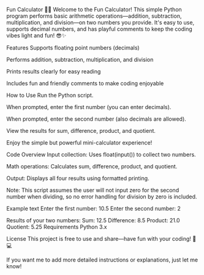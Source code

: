 Fun Calculator 🧮🎉
Welcome to the Fun Calculator! This simple Python program performs basic arithmetic operations—addition, subtraction, multiplication, and division—on two numbers you provide. It's easy to use, supports decimal numbers, and has playful comments to keep the coding vibes light and fun! 😎✨

Features
Supports floating point numbers (decimals)

Performs addition, subtraction, multiplication, and division

Prints results clearly for easy reading

Includes fun and friendly comments to make coding enjoyable

How to Use
Run the Python script.

When prompted, enter the first number (you can enter decimals).

When prompted, enter the second number (also decimals are allowed).

View the results for sum, difference, product, and quotient.

Enjoy the simple but powerful mini-calculator experience!

Code Overview
Input collection: Uses float(input()) to collect two numbers.

Math operations: Calculates sum, difference, product, and quotient.

Output: Displays all four results using formatted printing.

Note: This script assumes the user will not input zero for the second number when dividing, so no error handling for division by zero is included.

Example
text
Enter the first number: 10.5
Enter the second number: 2

Results of your two numbers:
Sum: 12.5
Difference: 8.5
Product: 21.0
Quotient: 5.25
Requirements
Python 3.x

License
This project is free to use and share—have fun with your coding! 🎉💻

If you want me to add more detailed instructions or explanations, just let me know!
